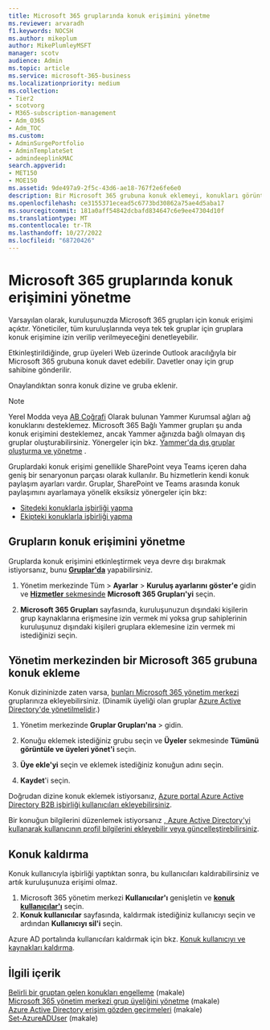 ```yaml
---
title: Microsoft 365 gruplarında konuk erişimini yönetme
ms.reviewer: arvaradh
f1.keywords: NOCSH
ms.author: mikeplum
author: MikePlumleyMSFT
manager: scotv
audience: Admin
ms.topic: article
ms.service: microsoft-365-business
ms.localizationpriority: medium
ms.collection:
- Tier2
- scotvorg
- M365-subscription-management
- Adm_O365
- Adm_TOC
ms.custom:
- AdminSurgePortfolio
- AdminTemplateSet
- admindeeplinkMAC
search.appverid:
- MET150
- MOE150
ms.assetid: 9de497a9-2f5c-43d6-ae18-767f2e6fe6e0
description: Bir Microsoft 365 grubuna konuk eklemeyi, konukları görüntülemeyi ve konuk erişimini denetlemek için PowerShell'i kullanmayı öğrenin.
ms.openlocfilehash: ce3155371ecead5c6773bd30862a75ae4d5aba17
ms.sourcegitcommit: 181a0aff54842dcbafd834647c6e9ee47304d10f
ms.translationtype: MT
ms.contentlocale: tr-TR
ms.lasthandoff: 10/27/2022
ms.locfileid: "68720426"
---
```

# <a name="manage-guest-access-in-microsoft-365-groups"></a>Microsoft 365 gruplarında konuk erişimini yönetme

Varsayılan olarak, kuruluşunuzda Microsoft 365 grupları için konuk erişimi açıktır. Yöneticiler, tüm kuruluşlarında veya tek tek gruplar için gruplara konuk erişimine izin verilip verilmeyeceğini denetleyebilir.

Etkinleştirildiğinde, grup üyeleri Web üzerinde Outlook aracılığıyla bir Microsoft 365 grubuna konuk davet edebilir. Davetler onay için grup sahibine gönderilir.

Onaylandıktan sonra konuk dizine ve gruba eklenir.

> [!Note]
> Yerel Modda veya [AB Coğrafi](/yammer/manage-security-and-compliance/manage-data-compliance) Olarak bulunan Yammer Kurumsal ağları ağ konuklarını desteklemez.
> Microsoft 365 Bağlı Yammer grupları şu anda konuk erişimini desteklemez, ancak Yammer ağınızda bağlı olmayan dış gruplar oluşturabilirsiniz. Yönergeler için bkz. [Yammer'da dış gruplar oluşturma ve yönetme](/yammer/work-with-external-users/create-and-manage-external-groups) .

Gruplardaki konuk erişimi genellikle SharePoint veya Teams içeren daha geniş bir senaryonun parçası olarak kullanılır. Bu hizmetlerin kendi konuk paylaşım ayarları vardır. Gruplar, SharePoint ve Teams arasında konuk paylaşımını ayarlamaya yönelik eksiksiz yönergeler için bkz:

- [Sitedeki konuklarla işbirliği yapma](../../solutions/collaborate-in-site.md)
- [Ekipteki konuklarla işbirliği yapma](../../solutions/collaborate-as-team.md)

## <a name="manage-groups-guest-access"></a>Grupların konuk erişimini yönetme

Gruplarda konuk erişimini etkinleştirmek veya devre dışı bırakmak istiyorsanız, bunu <a href="https://go.microsoft.com/fwlink/p/?linkid=2052855" target="_blank">**Gruplar'da**</a> yapabilirsiniz.

1. Yönetim merkezinde Tüm \> **Ayarlar** \> **Kuruluş ayarlarını** **göster'e** gidin ve <a href="https://go.microsoft.com/fwlink/p/?linkid=2053743" target="_blank">**Hizmetler** sekmesinde</a> **Microsoft 365 Grupları'yi** seçin.
  
2. **Microsoft 365 Grupları** sayfasında, kuruluşunuzun dışındaki kişilerin grup kaynaklarına erişmesine izin vermek mi yoksa grup sahiplerinin kuruluşunuz dışındaki kişileri gruplara eklemesine izin vermek mi istediğinizi seçin.

## <a name="add-guests-to-a-microsoft-365-group-from-the-admin-center"></a>Yönetim merkezinden bir Microsoft 365 grubuna konuk ekleme

Konuk dizininizde zaten varsa, <a href="https://go.microsoft.com/fwlink/p/?linkid=2052855" target="_blank">bunları Microsoft 365 yönetim merkezi</a> gruplarınıza ekleyebilirsiniz. (Dinamik üyeliği olan gruplar [Azure Active Directory'de yönetilmelidir](/azure/active-directory/enterprise-users/groups-create-rule).)
  
1. Yönetim merkezinde **Gruplar Grupları'na** >  gidin.<a href="https://go.microsoft.com/fwlink/p/?linkid=2052855" target="_blank"></a>
  
2. Konuğu eklemek istediğiniz grubu seçin ve **Üyeler** sekmesinde **Tümünü görüntüle ve üyeleri yönet'i** seçin. 
  
3. **Üye ekle'yi** seçin ve eklemek istediğiniz konuğun adını seçin.

4. **Kaydet**'i seçin.

Doğrudan dizine konuk eklemek istiyorsanız, [Azure portal Azure Active Directory B2B işbirliği kullanıcıları ekleyebilirsiniz](/azure/active-directory/b2b/add-users-administrator).

Bir konuğun bilgilerini düzenlemek istiyorsanız [, Azure Active Directory'yi kullanarak kullanıcının profil bilgilerini ekleyebilir veya güncelleştirebilirsiniz](/azure/active-directory/fundamentals/active-directory-users-profile-azure-portal).

## <a name="remove-a-guest"></a>Konuk kaldırma

Konuk kullanıcıyla işbirliği yaptıktan sonra, bu kullanıcıları kaldırabilirsiniz ve artık kuruluşunuza erişimi olmaz.

1. Microsoft 365 yönetim merkezi **Kullanıcılar'ı** genişletin ve <a href="https://go.microsoft.com/fwlink/p/?linkid=2074830" target="_blank">**konuk kullanıcılar'ı**</a> seçin.
1. **Konuk kullanıcılar** sayfasında, kaldırmak istediğiniz kullanıcıyı seçin ve ardından **Kullanıcıyı sil'i** seçin.

Azure AD portalında kullanıcıları kaldırmak için bkz. [Konuk kullanıcıyı ve kaynakları kaldırma](/azure/active-directory/b2b/b2b-quickstart-add-guest-users-portal#clean-up-resources).


## <a name="related-content"></a>İlgili içerik

[Belirli bir gruptan gelen konukları engelleme](../../solutions/per-group-guest-access.md) (makale)\
[Microsoft 365 yönetim merkezi grup üyeliğini yönetme](add-or-remove-members-from-groups.md) (makale)\
[Azure Active Directory erişim gözden geçirmeleri](/azure/active-directory/active-directory-azure-ad-controls-perform-access-review) (makale)\
[Set-AzureADUser](/powershell/module/azuread/set-azureaduser) (makale)
